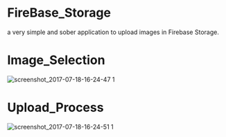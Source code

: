 # FireBase_Storage

a very simple and sober application to upload images in Firebase Storage.

# Image_Selection


![screenshot_2017-07-18-16-24-47 1](https://user-images.githubusercontent.com/23066967/28314768-747c5fc2-6bd9-11e7-986a-6e20ca0e1674.png) 


# Upload_Process


![screenshot_2017-07-18-16-24-51 1](https://user-images.githubusercontent.com/23066967/28314938-2337c132-6bda-11e7-8025-d99d7cb0e3dd.png)







